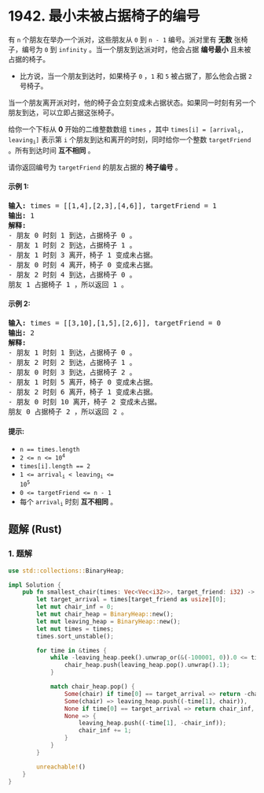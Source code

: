 # 1942. 最小未被占据椅子的编号
有 `n` 个朋友在举办一个派对，这些朋友从 `0` 到 `n - 1` 编号。派对里有 **无数** 张椅子，编号为 `0` 到 `infinity` 。当一个朋友到达派对时，他会占据 **编号最小** 且未被占据的椅子。

* 比方说，当一个朋友到达时，如果椅子 `0` ，`1` 和 `5` 被占据了，那么他会占据 `2` 号椅子。

当一个朋友离开派对时，他的椅子会立刻变成未占据状态。如果同一时刻有另一个朋友到达，可以立即占据这张椅子。

给你一个下标从 **0** 开始的二维整数数组 `times` ，其中 <code>times[i] = [arrival<sub>i</sub>, leaving<sub>i</sub>]</code> 表示第 `i` 个朋友到达和离开的时刻，同时给你一个整数 `targetFriend` 。所有到达时间 **互不相同** 。

请你返回编号为 `targetFriend` 的朋友占据的 **椅子编号** 。

#### 示例 1:
<pre>
<strong>输入:</strong> times = [[1,4],[2,3],[4,6]], targetFriend = 1
<strong>输出:</strong> 1
<strong>解释:</strong>
- 朋友 0 时刻 1 到达，占据椅子 0 。
- 朋友 1 时刻 2 到达，占据椅子 1 。
- 朋友 1 时刻 3 离开，椅子 1 变成未占据。
- 朋友 0 时刻 4 离开，椅子 0 变成未占据。
- 朋友 2 时刻 4 到达，占据椅子 0 。
朋友 1 占据椅子 1 ，所以返回 1 。
</pre>

#### 示例 2:
<pre>
<strong>输入:</strong> times = [[3,10],[1,5],[2,6]], targetFriend = 0
<strong>输出:</strong> 2
<strong>解释:</strong>
- 朋友 1 时刻 1 到达，占据椅子 0 。
- 朋友 2 时刻 2 到达，占据椅子 1 。
- 朋友 0 时刻 3 到达，占据椅子 2 。
- 朋友 1 时刻 5 离开，椅子 0 变成未占据。
- 朋友 2 时刻 6 离开，椅子 1 变成未占据。
- 朋友 0 时刻 10 离开，椅子 2 变成未占据。
朋友 0 占据椅子 2 ，所以返回 2 。
</pre>

#### 提示:
* `n == times.length`
* <code>2 <= n <= 10<sup>4</sup></code>
* `times[i].length == 2`
* <code>1 <= arrival<sub>i</sub> < leaving<sub>i</sub> <= 10<sup>5</sup></code>
* `0 <= targetFriend <= n - 1`
* 每个 <code>arrival<sub>i</sub></code> 时刻 **互不相同** 。

## 题解 (Rust)

### 1. 题解
```Rust
use std::collections::BinaryHeap;

impl Solution {
    pub fn smallest_chair(times: Vec<Vec<i32>>, target_friend: i32) -> i32 {
        let target_arrival = times[target_friend as usize][0];
        let mut chair_inf = 0;
        let mut chair_heap = BinaryHeap::new();
        let mut leaving_heap = BinaryHeap::new();
        let mut times = times;
        times.sort_unstable();

        for time in &times {
            while -leaving_heap.peek().unwrap_or(&(-100001, 0)).0 <= time[0] {
                chair_heap.push(leaving_heap.pop().unwrap().1);
            }

            match chair_heap.pop() {
                Some(chair) if time[0] == target_arrival => return -chair,
                Some(chair) => leaving_heap.push((-time[1], chair)),
                None if time[0] == target_arrival => return chair_inf,
                None => {
                    leaving_heap.push((-time[1], -chair_inf));
                    chair_inf += 1;
                }
            }
        }

        unreachable!()
    }
}
```
